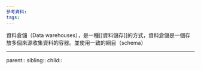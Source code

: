 ```yaml
---
參考資料:
tags:
---
```

資料倉儲（Data warehouses），是一種[[資料儲存]]的方式，資料倉儲是一個存放多個來源收集資料的容器。並使用一致的綱目（schema）
- - -
parent::
sibling::
child::
